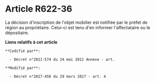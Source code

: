 # Article R622-36

La décision d'inscription de l'objet mobilier est notifiée par le préfet de région au propriétaire. Celui-ci est tenu d'en
informer l'affectataire ou le dépositaire.

**Liens relatifs à cet article**

	**Codifié par**:

	  - Décret n°2011-574 du 24 mai 2011 Annexe - art.

	**Modifié par**:

	  - Décret n°2017-456 du 29 mars 2017 - art. 4
